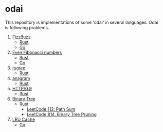 # odai

This repository is implementations of some 'odai' in several languages.
Odai is following problems.

1. [FizzBuzz](https://en.wikipedia.org/wiki/Fizz_buzz)
   * [Rust](./rust/fizz-buzz)
   * [Go](./go/fizz_buzz/fizz_buzz.go)
1. [Even Fibonacci numbers](https://projecteuler.net/problem=2)
   * [Rust](./rust/fibonacci)
   * [Go](./go/fibonacci/fibonacci.go)
1. [rsgrep](https://employment.en-japan.com/engineerhub/entry/2017/07/19/110000)
   * [Rust](./rust/rsgrep)
1. [anagram](https://employment.en-japan.com/engineerhub/entry/2017/07/19/110000)
   * [Rust](./rust/anagram)
1. [HTTP/0.9](https://employment.en-japan.com/engineerhub/entry/2017/07/19/110000)
   * [Rust](./rust/http_server)
1. [Binary Tree](https://laysakura.github.io/2019/12/22/rust-DataStructures-Algorithm-BinaryTree/)
   * [Rust](./rust/binary_tree)
     * [LeetCode 112. Path Sum](https://leetcode.com/problems/path-sum/)
     * [LeetCode 814. Binary Tree Pruning](https://leetcode.com/problems/binary-tree-pruning/)
1. [LRU Cache](https://www.slideshare.net/t_wada/tddbc-exercise#5)
   * [Go](./go/lru_cache/lru_cache.go)
